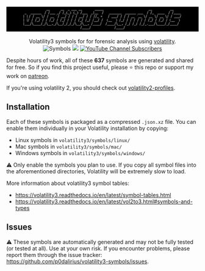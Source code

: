 ![](./.github/banner.png)

<p align="center">
  Volatility3 symbols for for forensic analysis using <a href="https://github.com/volatility-foundation/volatility">volatility</a>.
  <br>
  <img alt="Symbols" src="https://img.shields.io/badge/symbols-637-brightgreen">
  <a href="https://twitter.com/intent/follow?screen_name=podalirius_" title="Follow"><img src="https://img.shields.io/twitter/follow/podalirius_?label=Podalirius&style=social"></a>
  <a href="https://www.youtube.com/c/Podalirius_?sub_confirmation=1" title="Subscribe"><img alt="YouTube Channel Subscribers" src="https://img.shields.io/youtube/channel/subscribers/UCF_x5O7CSfr82AfNVTKOv_A?style=social"></a>
  <br>
</p>

Despite hours of work, all of these **637** symbols are generated and shared for free. So if you find this project useful, please ⭐ this repo or support my work on [patreon](https://www.patreon.com/podalirius).

If you're using volatility 2, you should check out [volatility2-profiles](https://github.com/p0dalirius/volatility2-profiles).

## Installation

Each of these symbols is packaged as a compressed `.json.xz` file. You can enable them individually in your Volatility installation by copying:

 - Linux symbols in `volatility3/symbols/linux/`
 - Mac symbols in `volatility3/symbols/mac/`
 - Windows symbols in `volatility3/symbols/windows/`

:warning: Only enable the symbols you plan to use. If you copy all symbol files into the aforementioned directories, Volatility will be extremely slow to load.

More information about volatility3 symbol tables:
 + https://volatility3.readthedocs.io/en/latest/symbol-tables.html
 + https://volatility3.readthedocs.io/en/latest/vol2to3.html#symbols-and-types

## Issues

:warning: These symbols are automatically generated and may not be fully tested (or tested at all). Use at your own risk. If you encounter problems, please report them through the issue tracker: https://github.com/p0dalirius/volatility3-symbols/issues.
